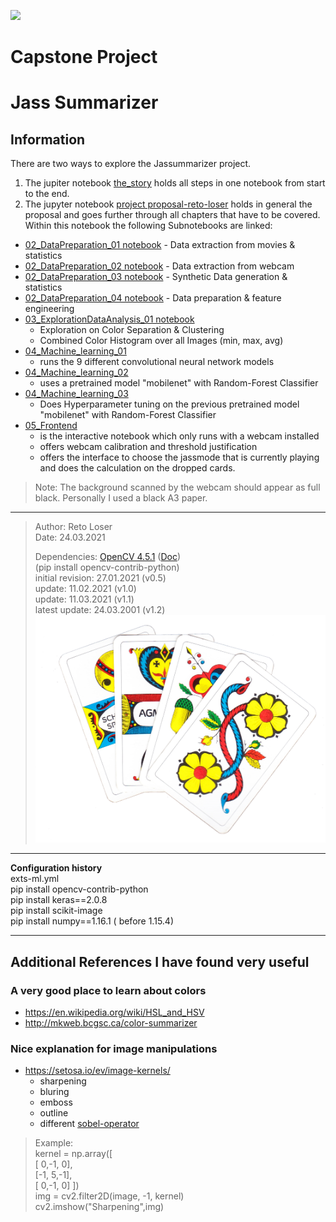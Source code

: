 ![](https://img.shields.io/badge/DataScience-Capstone_Project-blue)

# Capstone Project
# Jass Summarizer

## Information
There are two ways to explore the Jassummarizer project. 
1. The jupiter notebook [the_story](the_story.ipynb) holds all steps in one notebook from start to the end. 
2. The jupyter notebook [project proposal-reto-loser](project-proposal-reto-loser.ipynb) holds in general the proposal and goes further through all chapters that have to be covered. Within this notebook the following Subnotebooks are linked:
* [02_DataPreparation_01 notebook](02_DataPreparation_01.ipynb) - Data extraction from movies & statistics
* [02_DataPreparation_02 notebook](02_DataPreparation_02.ipynb) - Data extraction from webcam 
* [02_DataPreparation_03 notebook](02_DataPreparation_03.ipynb) - Synthetic Data generation  & statistics 
* [02_DataPreparation_04 notebook](02_DataPreparation_04.ipynb) - Data preparation & feature engineering
* [03_ExplorationDataAnalysis_01 notebook](03_ExplorationDataAnalysis_01.ipynb)  
  - Exploration on Color Separation & Clustering
  - Combined Color Histogram over all Images (min, max, avg)
* [04_Machine_learning_01](04_Machine_learning_01.ipynb)  
  - runs the 9 different convolutional neural network models
* [04_Machine_learning_02](04_Machine_learning_02.ipynb)  
  - uses a pretrained model "mobilenet" with Random-Forest Classifier
* [04_Machine_learning_03](04_Machine_learning_03.ipynb)  
  - Does Hyperparameter tuning on the previous pretrained model "mobilenet" with Random-Forest Classifier
* [05_Frontend](05_Frontend.ipynb)  
  - is the interactive notebook which only runs with a webcam installed
  - offers webcam calibration and threshold justification
  - offers the interface to choose the jassmode that is currently playing and does the calculation on the dropped cards.
> Note:  The background scanned by the webcam should appear as full black. Personally I used a black A3 paper.



---
> Author: Reto Loser  
> Date: 24.03.2021  
>
> Dependencies: [OpenCV 4.5.1](https://github.com/opencv/opencv/releases) ([Doc](https://docs.opencv.org/4.5.1/d6/d00/tutorial_py_root.html))  
(pip install opencv-contrib-python)  
> initial revision: 27.01.2021 (v0.5)  
> update: 11.02.2021 (v1.0)  
> update: 11.03.2021 (v1.1)  
> latest update: 24.03.2001 (v1.2)![](./images/diverse/Jass-Summarizer_00.png)

---
**Configuration history**  
exts-ml.yml  
pip install opencv-contrib-python  
pip install keras==2.0.8  
pip install scikit-image  
pip install numpy==1.16.1  ( before 1.15.4)  

---

## Additional References I have found very useful
### A very good place to learn about colors
* https://en.wikipedia.org/wiki/HSL_and_HSV
* http://mkweb.bcgsc.ca/color-summarizer

### Nice explanation for image manipulations
* https://setosa.io/ev/image-kernels/
  * sharpening
  * bluring
  * emboss
  * outline
  * different [sobel-operator](https://de.wikipedia.org/wiki/Sobel-Operator)

> Example:  
> kernel = np.array([  
> [ 0,-1, 0],  
> [-1, 5,-1],  
> [ 0,-1, 0]   ])   
> img = cv2.filter2D(image, -1, kernel)  
> cv2.imshow("Sharpening",img)  


